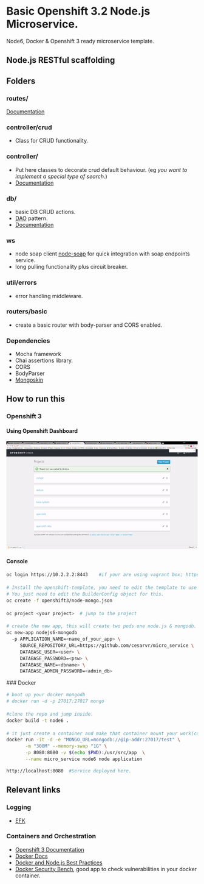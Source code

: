 
# Basic Openshift 3.2 Node.js Microservice.

Node6, Docker & Openshift 3 ready microservice template.

## Node.js RESTful scaffolding

## Folders

### routes/
  [Documentation](https://github.com/cesarvr/micro_service/tree/master/lib/routes)

### controller/crud
  - Class for CRUD functionality.

### controller/
  - Put here classes to decorate crud default behaviour. (eg *you want to implement a special type of search*.)
  - [Documentation](https://github.com/cesarvr/micro_service/tree/master/lib/controller)

### db/
  - basic DB CRUD actions.
  - [DAO](https://en.wikipedia.org/wiki/Data_access_object) pattern.
  - [Documentation](https://github.com/cesarvr/micro_service/tree/master/lib/db)

### ws
  - node soap client [node-soap](https://github.com/vpulim/node-soap) for quick integration with soap endpoints service.
  - long pulling functionality plus circuit breaker.


### util/errors
  - error handling middleware.

### routers/basic
  - create a basic router with body-parser and CORS enabled.

### Dependencies

- Mocha framework
- Chai assertions library.
- CORS
- BodyParser
- [Mongoskin](https://github.com/kissjs/node-mongoskin)

## How to run this

### Openshift 3

#### Using Openshift Dashboard
![Openshift 3.x](https://github.com/cesarvr/micro_service/blob/master/docs/origin.gif)


#### Console

```sh
oc login https://10.2.2.2:8443    #if your are using vagrant box; https://ip-addr:8443 otherwise.   

# Install the openshift-template, you need to edit the template to use the appropiate builder-image for Node.js v6.
# You just need to edit the BuilderConfig object for this.  
oc create -f openshift3/node-mongo.json

oc project <your project>  # jump to the project

# create the new app, this will create two pods one node.js & mongodb.
oc new-app nodejs6-mongodb  
  -p APPLICATION_NAME=<name_of_your_app> \
     SOURCE_REPOSITORY_URL=https://github.com/cesarvr/micro_service \
     DATABASE_USER=<user> \
     DATABASE_PASSWORD=<psw> \
     DATABASE_NAME=<dbname> \
     DATABASE_ADMIN_PASSWORD=<admin_db>          
```

### Docker

```sh
# boot up your docker mongodb
# docker run -d -p 27017:27017 mongo

#clone the repo and jump inside.
docker build -t node6 .

# it just create a container and make that container mount your work(current) folder.
docker run -it -d -e "MONGO_URL=mongodb://@ip-addr:27017/test" \
       -m "300M" --memory-swap "1G" \
       -p 8080:8080 -v $(echo $PWD):/usr/src/app  \
       --name micro_service node6 node application
```

```sh
http://localhost:8080  #Service deployed here.
```
## Relevant links

### Logging
- [EFK](https://github.com/openshift/origin-aggregated-logging/tree/master/deployer)

### Containers and Orchestration
- [Openshift 3 Documentation](https://docs.openshift.com/enterprise/3.0/dev_guide/index.html)
- [Docker Docs](https://docs.docker.com/)
- [Docker and Node.js Best Practices](https://github.com/nodejs/docker-node/blob/master/docs/BestPractices.md)
- [Docker Security Bench](https://github.com/docker/docker-bench-security), good app to check vulnerabilities in your docker container.
